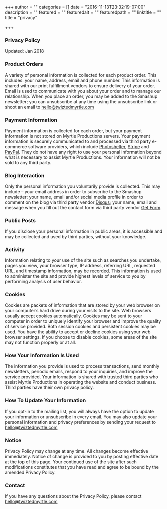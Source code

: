 +++
author = ""
categories = []
date = "2016-11-13T23:32:19-07:00"
description = ""
featured = ""
featuredalt = ""
featuredpath = ""
linktitle = ""
title = "privacy"

+++

<article>
    <section class="section">
        <div class="divider-wrapper">
            <div class="visible-xs element-height-60"></div>
            <div class="visible-sm element-height-60"></div>
            <div class="visible-md element-height-60"></div>
            <div class="visible-lg element-height-60"></div>
        </div>
        <div class="container">
            <div class="row">
                <div class="col-md-8 col-md-offset-2">
                    <div class="col-text-1 element-top-20 element-bottom-20 os-animation" data-os-animation="fadeInUp" data-os-animation-delay="0.1s">
                        <h1 class="super text-italic text-center">Privacy Policy</h1> </div>
                    <div class="col-text-1 element-top-20 element-bottom-20 os-animation" data-os-animation="fadeInUp" data-os-animation-delay="0.1s">
                            <p class="lead">Updated: Jan 2018</p>
                            <h3 class="big element-top-40">Product Orders</h3>
                            <p class="lead">
                                A variety of personal information is collected for each product order. This includes: your name, address, email and phone number. This information is shared with our print fulfillment vendors to ensure delivery of your order. Email is used to communicate with you about your order and to manage our relationship. When you place an order, you may be added to the Smashup newsletter; you can unsubscribe at any time using the unsubscribe link or shoot an email to <a href="mailto:hello@twiztedmyrtle.com">hello@twiztedmyrtle.com</a>
                            </p>
                            <h3 class="big element-top-40">Payment Information</h3>
                            <p class="lead">
                                Payment information is collected for each order, but your payment information is not stored on Myrtle Productions servers. Your payment information is securely communicated to and processed via third party e-commerce software providers, which include <a href="https://www.photoshelter.com/support/privacy" target="_blank">Photoshelter</a>, <a href="https://stripe.com/us/privacy/" target="_blank">Stripe</a> and <a href="https://www.paypal.com/us/webapps/mpp/ua/privacy-full">PayPal</a>. They do not have any right to use your personal information beyond what is necessary to assist Myrtle Productions. Your information will not be sold to any third party.
                            </p>
                            <h3 class="big element-top-40">Blog Interaction</h3>
                            <p class="lead">
                                Only the personal information you voluntarily provide is collected. This may include – your email address in order to subscribe to the Smashup newsletter; your name, email and/or social media profile in order to comment on the blog via third party vendor <a href="https://help.disqus.com/customer/portal/articles/466259-privacy-policy" target="_blank">Disqus</a>; your name, email and message when you fill out the contact form via third party vendor <a href="https://getform.org/privacy_policy" target="_blank">Get Form</a>.
                            </p>
                            <h3 class="big element-top-40">Public Posts</h3>
                             <p class="lead">
                                If you disclose your personal information in public areas, it is accessible and may be collected and used by third parties, without your knowledge.
                            </p>
                            <h3 class="big element-top-40">Activity</h3>
                            <p class="lead">
                                Information relating to your use of the site such as searches you undertake, pages you view, your browser type, IP address, referring URL, requested URL, and timestamp information, may be recorded. This information is used to administer the site and provide highest levels of service to you by performing analysis of user behavior.
                            </p>
                            <h3 class="big element-top-40">Cookies</h3>
                            <p class="lead">
                                Cookies are packets of information that are stored by your web browser on your computer’s hard drive during your visits to the site. Web browsers usually accept cookies automatically. Cookies may be sent to your computer in order to uniquely identify your browser and improve the quality of service provided. Both session cookies and persistent cookies may be used. You have the ability to accept or decline cookies using your web browser settings. If you choose to disable cookies, some areas of the site may not function properly or at all.
                            </p>
                            <h3 class="big element-top-40">How Your Information Is Used</h3>
                            <p class="lead">
                                The information you provide is used to process transactions, send monthly newsletters, periodic emails, respond to your inquiries, and improve the service provided. Your information is shared with trusted third parties who assist Myrtle Productions in operating the website and conduct business. Third parties have their own privacy policy.
                            </p>
                            <h3 class="big element-top-40">How To Update Your Information</h3>
                            <p class="lead">
                                If you opt-in to the mailing list, you will always have the option to update your information or unsubscribe in every email. You may also update your personal information and privacy preferences by sending your request to <a href="mailto:hello@twiztedmyrtle.com">hello@twiztedmyrtle.com</a>
                            </p>
                            <h3 class="big element-top-40">Notice</h3>
                            <p class="lead">
                                Privacy Policy may change at any time. All changes become effective immediately. Notice of change is provided to you by posting effective date at the top of this page. Your continued use of the site after such modifications constitutes that you have read and agree to be bound by the amended Privacy Policy.
                            </p>
                            <h3 class="big element-top-40">Contact</h3>
                            <p class="lead">
                                If you have any questions about the Privacy Policy, please contact <a href="mailto:hello@twiztedmyrtle.com">hello@twiztedmyrtle.com</a>
                            </p>
                    </div>
                </div>
            </div>
        </div>
        <div class="divider-wrapper">
            <div class="visible-xs element-height-60"></div>
            <div class="visible-sm element-height-60"></div>
            <div class="visible-md element-height-60"></div>
            <div class="visible-lg element-height-60"></div>
        </div>
    </section>
</article>